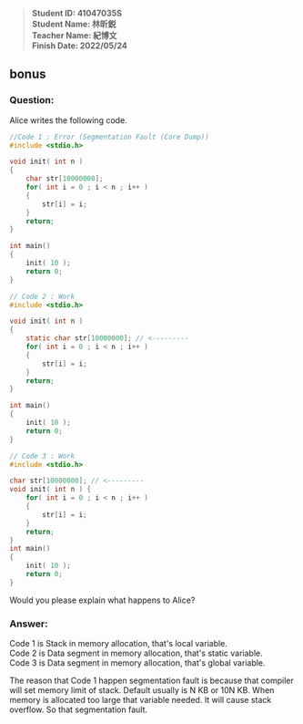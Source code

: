 > **Student ID: 41047035S**  
> **Student Name: 林昕鋭**  
> **Teacher Name: 紀博文**  
> **Finish Date: 2022/05/24**

## bonus
### Question:

Alice writes the following code.

```c
//Code 1 : Error (Segmentation Fault (Core Dump))
#include <stdio.h>

void init( int n ) 
{
    char str[10000000];
    for( int i = 0 ; i < n ; i++ ) 
    {
        str[i] = i; 
    }
    return; 
}

int main() 
{
    init( 10 );
    return 0; 
}

```

```c
// Code 2 : Work
#include <stdio.h>

void init( int n ) 
{
    static char str[10000000]; // <---------
    for( int i = 0 ; i < n ; i++ ) 
    {
        str[i] = i; 
    }
    return; 
}

int main() 
{
    init( 10 );
    return 0; 
}
```

```c
// Code 3 : Work
#include <stdio.h>

char str[10000000]; // <---------
void init( int n ) {
    for( int i = 0 ; i < n ; i++ )
    {
        str[i] = i;
    }
    return; 
}
int main()
{
    init( 10 );
    return 0; 
}
```

Would you please explain what happens to Alice?

### Answer:  
Code 1 is Stack in memory allocation, that's local variable.  
Code 2 is Data segment in memory allocation, that's static variable.  
Code 3 is Data segment in memory allocation, that's global variable.  

The reason that Code 1 happen segmentation fault is because that compiler will set memory limit of stack. Default usually is N KB or 10N KB. When memory is allocated too large that variable needed. It will cause stack overflow. So that segmentation fault.
